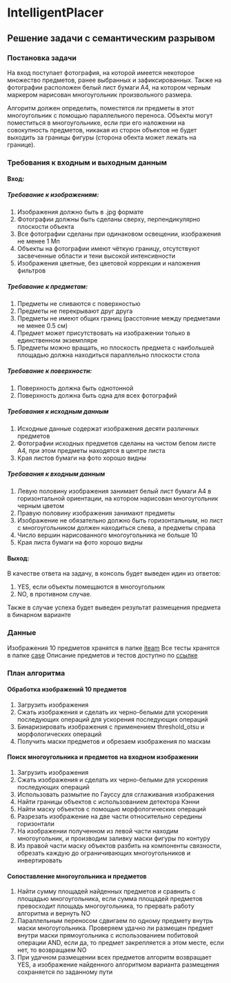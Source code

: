 # IntelligentPlacer
## Решение задачи с семантическим разрывом

### Постановка задачи

  На вход поступает фотография, на которой имеется некоторое множество предметов, ранее выбранных и зафиксированных. Также на фотографии расположен белый лист бумаги А4, на котором черным маркером нарисован многоугольник произвольного размера.

  Алгоритм должен определить, поместятся ли предметы в этот многоугольник с помощью параллельного переноса. Объекты могут поместиться в многоугольнике, если при его наложении на совокупность предметов, никакая из сторон объектов не будет выходить за границы фигуры (сторона обекта может лежать на границе).
  
### Требования к входным и выходным данным

#### Вход: 
  ##### Требование к изображениям:
1. Изображения должно быть в .jpg формате
2. Фотографии должны быть сделаны сверху, перпендикулярно плоскости объекта
3. Все фотографии сделаны при одинаковом освещении, изображения не менее 1 Мп
4. Объекты на фотографии имеют чёткую границу, отсутствуют засвеченные области и тени высокой интенсивности
5. Изображения цветные, без цветовой коррекции и наложения фильтров
  ##### Требование к предметам:
1. Предметы не сливаются с поверхностью
2. Предметы не перекрывают друг друга
3. Предметы не имеют общих границ (расстояние между предметами не менее 0.5 см)
4. Предмет может присутствовать на изображении только в единственном экземпляре
5. Предметы можно вращать, но плоскость предмета с наибольшей площадью должна находиться параллельно плоскости стола
  ##### Требование к поверхности:
1. Поверхность должна быть однотонной
2. Поверхность должна быть одна для всех фотографий
  ##### Требования к исходным данным
1. Исходные данные содержат изображения десяти различных предметов
2. Фотографии исходных предметов сделаны на чистом белом листе A4, при этом предметы находятся в центре листа
3. Края листов бумаги на фото хорошо видны
  ##### Требования к входным данным
1. Левую половину изображения занимает белый лист бумаги A4 в горизонтальной ориентации, на котором нарисован многоугольник черным цветом
2. Правую половину изображения занимают предметы
3. Изображение не обязательно должно быть горизонтальным, но лист с многоугольником должен находиться слева, а предметы  справа
4. Число вершин нарисованного многоугольника не больше 10
5. Края листа бумаги на фото хорошо видны
#### Выход:
В качестве ответа на задачу, в консоль будет выведен идин из ответов:
  1) YES, если объекты помещаются в многоугольник
  2) NO, в противном случае.
  
Также в случае успеха будет выведен результат размещения предмета в бинарном варианте
### Данные
  Изображения 10 предметов хранятся в папке [iteam](https://github.com/evgenya2000/IntelligentPlacer/tree/develop/data/iteams)
  Все тесты хранятся в папке [case](https://github.com/evgenya2000/IntelligentPlacer/tree/develop/data/case)
  Описание предметов и тестов доступно по [ссылке](https://github.com/evgenya2000/IntelligentPlacer/blob/develop/data/dataset.md)

### План алгоритма
#### Обработка изображений 10 предметов
1. Загрузить изображения
2. Сжать изображения и сделать их черно-белыми для ускорения последующих операций для ускорения последующих операций
3. Бинаризировать изображения с применением threshold_otsu и морфологических операций
4. Получить маски предметов и обрезаем изображения по маскам

#### Поиск многоугольника и предметов на входном изображении
1. Загрузить изображения
2. Сжать изображения и сделать их черно-белыми для ускорения последующих операций
3. Использовать размытие по Гауссу для сглаживания изображения
4. Найти границы объектов с использованием детектора Кэнни
5. Найти маску объектов с помощью морфологических операций
6. Разрезать изображение на две части относительно середины горизонтали
7. На изображении полученном из левой части находим многоугольник, и производим заливку маски фигуры по контуру
8. Из правой части маску объектов разбить на компоненты связности, обрезать каждую до ограничивающих многоугольников и инвертировать

#### Сопоставление многоугольника и предметов

1. Найти сумму площадей найденных предметов и сравнить с площадью многоугольника, если сумма площадей предметов превосходит площадь многоугольника, то прервать работу алгоритма и вернуть NO
2. Параллельным переносом сдвигаем по одному предмету внутрь маски многоугольника.  Проверяем удачно ли размещен предмет внутри маски прямоугольника с использованием побитовой операции AND, если да, то предмет закрепляется а этом месте, если нет, то возвращаем NO
3. При удачном размещении всех предметов алгоритм возвращает YES, а изображение найденного алгоритмом варианта размещения сохраняется по заданному пути
